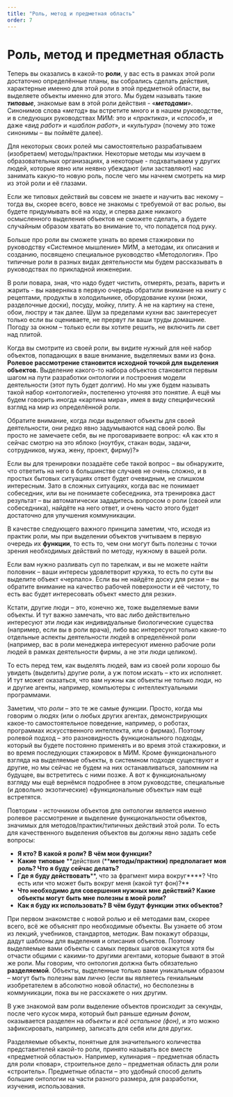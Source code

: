 ```yaml
---
title: "Роль, метод и предметная область"
order: 7
---
```


# Роль, метод и предметная область

Теперь вы оказались в какой-то **роли**, у вас есть в рамках этой роли достаточно определённые планы, вы собрались сделать действия, характерные именно для этой роли в этой предметной области, вы выделяете объекты именно для этого. Мы будем называть такие ***типовые***, знакомые вам в этой роли действия - «***методами***». Синонимов слова «*метод*» вы встретите много и в нашем руководстве, и в следующих руководствах МИМ: это и «*практика*», и «*способ*», и даже «*вид работ*» и «*шаблон работ*», и «*культура*» (почему это тоже синонимы – вы поймёте далее).

Для некоторых своих ролей мы самостоятельно разрабатываем (изобретаем) методы/практики. Некоторые методы мы изучаем в образовательных организациях, а некоторые - подхватываем у других людей, которые явно или неявно убеждают (или заставляют) нас занимать какую-то новую роль, после чего мы начнем смотреть на мир из этой роли и её глазами.

Если же типовых действий вы совсем не знаете и научить вас некому – тогда вы, скорее всего, вовсе не знакомы с требуемой от вас ролью, вы будете придумывать всё на ходу, и сперва даже никакого осмысленного выделения объектов не сможете сделать, а будете случайным образом хватать во внимание то, что попадется под руку.

Больше про роли вы сможете узнать во время стажировки по руководству «Системное мышление» МИМ, а методам, их описания и созданию, посвящено специальное руководство «Методология». Про типичные роли в разных видах деятельности мы будем рассказывать в руководствах по прикладной инженерии.

В роли повара, зная, что надо будет чистить, отмерять, резать, варить и жарить - вы наверняка в первую очередь обратили внимание на книгу с рецептами, продукты в холодильнике, оборудование кухни (ножи, разделочные доски), посуду, мойку, плиту. А не на картину на стене, обои, люстру и так далее. Шум за пределами кухни вас заинтересует только если вы оцениваете, не прервут ли ваши труды домашние. Погоду за окном – только если вы хотите решить, не включить ли свет над плитой.

Когда вы смотрите из своей роли, вы видите нужный для неё набор объектов, попадающих в ваше внимание, выделяемых вами из фона. **Ролевое рассмотрение становится исходной точкой для выделения объектов.** Выделение какого-то набора объектов становится первым шагом на пути разработки онтологии и построения модели деятельности (этот путь будет долгим). Но мы уже будем называть такой набор «онтологией», постепенно уточняя это понятие. А ещё мы будем говорить иногда «картина мира», имея в виду специфический взгляд на мир из определённой роли.

Обратите внимание, когда люди выделяют объекты для своей деятельности, они редко явно задумываются над своей ролю. Вы просто не замечаете себя, вы не проговариваете вопрос: «А как кто я сейчас смотрю на это яблоко (ноутбук, стакан воды, задачи, сотрудников, мужа, жену, проект, фирму)?»

Если вы для тренировки позадаёте себе такой вопрос – вы обнаружите, что ответить на него в большинстве случаев не очень сложно, и в простых бытовых ситуациях ответ будет очевидным, не слишком интересным. Зато в сложных ситуациях, когда вас не понимает собеседник, или вы не понимаете собеседника, эта тренировка даст результат – вы автоматически зададитесь вопросом о роли (своей или собеседника), найдёте на него ответ, и очень часто этого будет достаточно для улучшения коммуникации.

В качестве следующего важного принципа заметим, что, исходя из практик роли, мы при выделении объектов учитываем в первую очередь их **функции**, то есть то, чем они могут быть полезны с точки зрения необходимых действий по методу, нужному в вашей роли.

Если вам нужно разливать суп по тарелкам, и вы не можете найти половник – ваши интересы удовлетворит кружка, то есть по сути вы выделите объект «черпало». Если вы не найдёте доску для резки – вы обратите внимание на качество рабочей поверхности и её чистоту, то есть вас будет интересовать объект «место для резки».

Кстати, другие люди – это, конечно же, тоже выделяемые вами объекты. И тут важно замечать, что вас либо действительно интересуют эти люди как индивидуальные биологические существа (например, если вы в роли врача), либо вас интересуют только какие-то отдельные аспекты деятельности людей в определённой роли (например, вас в роли менеджера интересуют именно рабочие роли людей в рамках деятельности фирмы, а не эти люди целиком).

То есть перед тем, как выделять людей, вам из своей роли хорошо бы увидеть (выделить) другие роли, а уж потом искать – кто их исполняет. И тут может оказаться, что вам нужны как объекты не только люди, но и другие агенты, например, компьютеры с интеллектуальными программами.

Заметим, что *роли* – это те же самые *функции*. Просто, когда мы говорим о людях (или о любых других агентах, демонстрирующих какое-то самостоятельное поведение, например, о роботах, программах искусственного интеллекта, или о фирмах). Поэтому ролевой подход – это разновидность функционального подходы, который вы будете постоянно применять и во время этой стажировки, и во время последующих стажировок в МИМ. Кроме функционального взгляда на выделяемые объекты, в системном подходе существуют и другие, но мы сейчас не будем на них останавливаться, запомним на будущее, вы встретитесь с ними позже. А вот к функциональному взгляду мы ещё вернёмся подробнее в этом руководстве, специальные (и довольно экзотические) «функциональные объекты» нам ещё встретятся.

Повторим - источником объектов для онтологии является именно ролевое рассмотрение и выделение функциональности объектов, значимых для методов/практик/типичных действий этой роли. То есть для качественного выделения объектов вы должны явно задать себе вопросы:

* **Я кто? В какой я роли?** **В чём мои функции?**
* **Какие** **типовые** **действия (****методы/****практики) предполагае****т** **моя роль? Что я буду сейчас делать?**
* **Где я буду действовать****, что за фрагмент мира вокруг****? Что есть или что может быть вокруг меня (какой тут фон)?**
* **Что необходимо для совершения нужных мне действий? Какие объекты могут** **быть мне** **полезны** **в моей роли?**
* **Как я буду их использовать? В чём будут функции этих объектов?**

При первом знакомстве с новой ролью и её методами вам, скорее всего, всё же объяснят про необходимые объекты. Вы узнаете об этом из лекций, учебников, стандартов, методик. Вам покажут образцы, дадут шаблоны для выделения и описания объектов. Поэтому выделяемые вами объекты с самых первых шагов окажутся хотя бы отчасти общими с какими-то другими агентами, которые бывают в этой же роли. Мы говорим, что онтология должна быть обязательно **разделяемой**. Объекты, выделенные только вами уникальным образом – могут быть полезны вам лично (если вы являетесь гениальным изобретателем в абсолютно новой области), но бесполезны в коммуникации, пока вы не расскажете о них другим.

В уже знакомой вам роли выделение объектов происходит за секунды, после чего кусок мира, который был раньше единым *фоном*, оказывается разделен на *объекты* и *всё остальное (фон)*, и это можно зафиксировать, например, записать для себя или для других.

Разделяемые объекты, понятные для значительного количества представителей какой-то роли, принято называть все вместе «предметной областью». Например, кулинария – предметная область для роли «повар», строительное дело – предметная область для роли «строитель». Предметные области – это удобный способ делить большие онтологии на части разного размера, для разработки, изучения, использования.